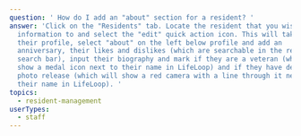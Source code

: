 ```yaml
---
question: ' How do I add an "about" section for a resident? '
answer: 'Click on the "Residents" tab. Locate the resident that you wish to add
  information to and select the "edit" quick action icon. This will take you to
  their profile, select "about" on the left below profile and add an
  anniversary, their likes and dislikes (which are searchable in the resident
  search bar), input their biography and mark if they are a veteran (which will
  show a medal icon next to their name in LifeLoop) and if they have declined a
  photo release (which will show a red camera with a line through it next to
  their name in LifeLoop). '
topics:
  - resident-management
userTypes:
  - staff
---
```

